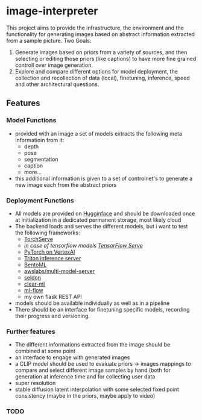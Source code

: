 # image-interpreter

This project aims to provide the infrastructure, the environment and the functionality for generating images based on abstract information extracted from a sample picture.
Two Goals:
  1) Generate images based on priors from a variety of sources, and then selecting or editing those priors (like captions) to have more fine grained controll over image generation.
  2) Explore and compare different options for model deployment, the collection and recollection of data (local), finetuning, inference, speed and other architectural questions.


## Features

### Model Functions
- provided with an image a set of models extracts the following meta informatioin from it:
  - depth
  - pose
  - segmentation
  - caption
  - more...
- this additional information is given to a set of controlnet's to generate a new image each from the abstract priors

### Deployment Functions
- All models are provided on [Hugginface](https://huggingface.co/) and should be downloaded once at initialization in a dedicated permanent storage, most likely cloud
- The backend loads and serves the different models, but i want to test the following frameworks:
  - [TorchServe](https://github.com/pytorch/serve/tree/master)
  - *in case of tensorflow models [TensorFlow Serve](https://www.tensorflow.org/tfx/guide/serving)*
  - [PyTorch on VertexAI](https://cloud.google.com/blog/topics/developers-practitioners/pytorch-google-cloud-how-deploy-pytorch-models-vertex-ai)
  - [Triton inference server](https://catalog.ngc.nvidia.com/orgs/nvidia/containers/tritonserver)
  - [BentoML](https://github.com/bentoml/bentoml)
  - [awslabs/multi-model-server](https://github.com/awslabs/multi-model-server)
  - [seldon](https://github.com/SeldonIO/seldon-core)
  - [clear-ml](https://github.com/allegroai/clearml)
  - [ml-flow](https://github.com/mlflow/mlflow)
  - my own flask REST API
- models should be available individually as well as in a pipeline
- There should be an interface for finetuning specific models, recording their progress and versioning.


### Further features
- The different informations extracted from the image should be combined at some point
- an interface to engage with generated images
- a CLIP model should be used to evaluate priors -> images mappings to compare and select different image samples by hand (both for generation at inference time and for collecting user data
- super resolution
- stable diffusion latent interpolation with some selected fixed point consistency (maybe in the priors, maybe apply to video)

### TODO
